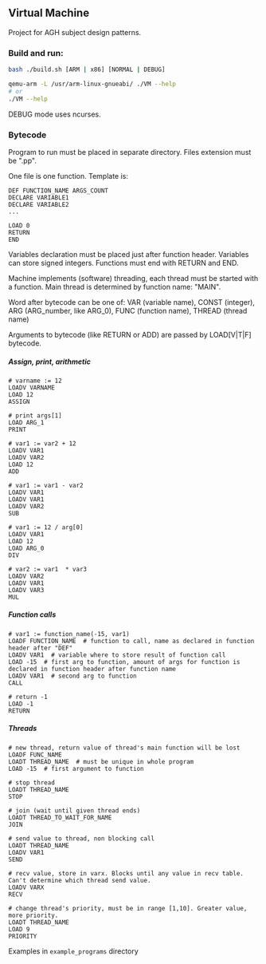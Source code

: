 ## Virtual Machine

Project for AGH subject design patterns.

### Build and run:

```bash
bash ./build.sh [ARM | x86] [NORMAL | DEBUG]

qemu-arm -L /usr/arm-linux-gnueabi/ ./VM --help
# or
./VM --help
```

DEBUG mode uses ncurses.


### Bytecode
Program to run must be placed in separate directory. Files extension must be ".pp".

One file is one function. Template is:

```
DEF FUNCTION_NAME ARGS_COUNT
DECLARE VARIABLE1
DECLARE VARIABLE2
...

LOAD 0
RETURN
END
```

Variables declaration must be placed just after function header. Variables can store signed integers. Functions must end with RETURN and END.

Machine implements (software) threading, each thread must be started with a function. Main thread is determined by function name: "MAIN".

Word after bytecode can be one of: VAR (variable name), CONST (integer), ARG (ARG_number, like ARG_0), FUNC (function name), THREAD (thread name)

Arguments to bytecode (like RETURN or ADD) are passed by LOAD[V|T|F] bytecode.


##### Assign, print, arithmetic

```
# varname := 12
LOADV VARNAME
LOAD 12
ASSIGN

# print args[1]
LOAD ARG_1
PRINT

# var1 := var2 + 12
LOADV VAR1
LOADV VAR2
LOAD 12
ADD

# var1 := var1 - var2
LOADV VAR1
LOADV VAR1
LOADV VAR2
SUB

# var1 := 12 / arg[0]
LOADV VAR1
LOAD 12
LOAD ARG_0
DIV

# var2 := var1  * var3
LOADV VAR2
LOADV VAR1
LOADV VAR3
MUL
```

##### Function calls

```
# var1 := function_name(-15, var1)
LOADF FUNCTION_NAME  # function to call, name as declared in function header after "DEF"
LOADV VAR1  # variable where to store result of function call
LOAD -15  # first arg to function, amount of args for function is declared in function header after function name
LOADV VAR1  # second arg to function
CALL

# return -1
LOAD -1
RETURN
```

##### Threads

```
# new thread, return value of thread's main function will be lost
LOADF FUNC_NAME
LOADT THREAD_NAME  # must be unique in whole program
LOAD -15  # first argument to function

# stop thread
LOADT THREAD_NAME
STOP

# join (wait until given thread ends)
LOADT THREAD_TO_WAIT_FOR_NAME
JOIN

# send value to thread, non blocking call
LOADT THREAD_NAME
LOADV VAR1
SEND

# recv value, store in varx. Blocks until any value in recv table. Can't determine which thread send value.
LOADV VARX
RECV

# change thread's priority, must be in range [1,10]. Greater value, more priority.
LOADT THREAD_NAME
LOAD 9
PRIORITY
```

Examples in `example_programs` directory



